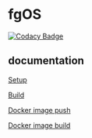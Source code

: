 # fgOS

[![Codacy Badge](https://api.codacy.com/project/badge/Grade/18f5685584a04c73860fdb5918fc6f35)](https://app.codacy.com/gh/fgsoftware1/fgOS-BETA?utm_source=github.com&utm_medium=referral&utm_content=fgsoftware1/fgOS-BETA&utm_campaign=Badge_Grade_Settings)

## documentation

[Setup](https://github.com/fgsoftware1/fgOS-BETA/blob/master/docs/setup.rst)

[Build](https://github.com/fgsoftware1/fgOS-BETA/blob/master/docs/build.rst)

[Docker image push](https://github.com/fgsoftware1/fgOS-BETA/blob/master/docs/dockerimage-push.rst)

[Docker image build](https://github.com/fgsoftware1/fgOS-BETA/blob/master/docs/dockerimage-build.rst)
